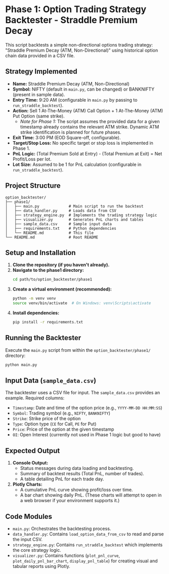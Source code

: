 # Phase 1: Option Trading Strategy Backtester - Straddle Premium Decay

This script backtests a simple non-directional options trading strategy: "Straddle Premium Decay (ATM, Non-Directional)" using historical option chain data provided in a CSV file.

## Strategy Implemented
- **Name:** Straddle Premium Decay (ATM, Non-Directional)
- **Symbol:** NIFTY (default in `main.py`, can be changed) or BANKNIFTY (present in sample data).
- **Entry Time:** 9:20 AM (configurable in `main.py` by passing to `run_straddle_backtest`).
- **Action:** Sell 1 At-The-Money (ATM) Call Option + 1 At-The-Money (ATM) Put Option (same strike).
    - *Note for Phase 1:* The script assumes the provided data for a given timestamp already contains the relevant ATM strike. Dynamic ATM strike identification is planned for future phases.
- **Exit Time:** 3:00 PM (EOD Square-off, configurable).
- **Target/Stop Loss:** No specific target or stop loss is implemented in Phase 1.
- **PnL Logic:** (Total Premium Sold at Entry) - (Total Premium at Exit) = Net Profit/Loss per lot.
- **Lot Size:** Assumed to be 1 for PnL calculation (configurable in `run_straddle_backtest`).

## Project Structure
```
option_backtester/
├── phase1/
│   ├── main.py             # Main script to run the backtest
│   ├── data_handler.py     # Loads data from CSV
│   ├── strategy_engine.py  # Implements the trading strategy logic
│   ├── visualizer.py       # Generates PnL charts and tables
│   ├── sample_data.csv     # Sample input data
│   ├── requirements.txt    # Python dependencies
│   └── README.md           # This file
└── README.md               # Root README
```

## Setup and Installation

1.  **Clone the repository (if you haven't already).**
2.  **Navigate to the phase1 directory:**
    ```bash
    cd path/to/option_backtester/phase1
    ```
3.  **Create a virtual environment (recommended):**
    ```bash
    python -m venv venv
    source venv/bin/activate  # On Windows: venv\Scripts\activate
    ```
4.  **Install dependencies:**
    ```bash
    pip install -r requirements.txt
    ```

## Running the Backtester

Execute the `main.py` script from within the `option_backtester/phase1/` directory:
```bash
python main.py
```

## Input Data (`sample_data.csv`)
The backtester uses a CSV file for input. The `sample_data.csv` provides an example.
Required columns:
- `Timestamp`: Date and time of the option price (e.g., `YYYY-MM-DD HH:MM:SS`)
- `Symbol`: Trading symbol (e.g., `NIFTY`, `BANKNIFTY`)
- `Strike`: Strike price of the option
- `Type`: Option type (`CE` for Call, `PE` for Put)
- `Price`: Price of the option at the given timestamp
- `OI`: Open Interest (currently not used in Phase 1 logic but good to have)

## Expected Output
1.  **Console Output:**
    - Status messages during data loading and backtesting.
    - Summary of backtest results (Total PnL, number of trades).
    - A table detailing PnL for each trade day.
2.  **Plotly Charts:**
    - A cumulative PnL curve showing profit/loss over time.
    - A bar chart showing daily PnL.
    (These charts will attempt to open in a web browser if your environment supports it.)

## Code Modules
- `main.py`: Orchestrates the backtesting process.
- `data_handler.py`: Contains `load_option_data_from_csv` to read and parse the input CSV.
- `strategy_engine.py`: Contains `run_straddle_backtest` which implements the core strategy logic.
- `visualizer.py`: Contains functions (`plot_pnl_curve`, `plot_daily_pnl_bar_chart`, `display_pnl_table`) for creating visual and tabular reports using Plotly.
